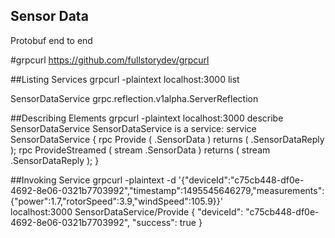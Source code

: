 ## Sensor Data

Protobuf end to end



#grpcurl
https://github.com/fullstorydev/grpcurl

##Listing Services
grpcurl -plaintext localhost:3000 list

SensorDataService
grpc.reflection.v1alpha.ServerReflection

##Describing Elements
grpcurl -plaintext localhost:3000 describe SensorDataService
SensorDataService is a service:
service SensorDataService {
rpc Provide ( .SensorData ) returns ( .SensorDataReply );
rpc ProvideStreamed ( stream .SensorData ) returns ( stream .SensorDataReply );
}

##Invoking Service
grpcurl -plaintext -d '{"deviceId":"c75cb448-df0e-4692-8e06-0321b7703992","timestamp":1495545646279,"measurements":{"power":1.7,"rotorSpeed":3.9,"windSpeed":105.9}}' \
localhost:3000 SensorDataService/Provide
{
"deviceId": "c75cb448-df0e-4692-8e06-0321b7703992",
"success": true
}
